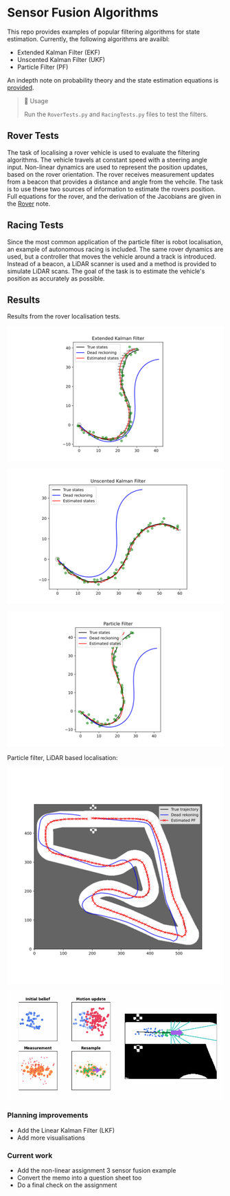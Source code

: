 # Sensor Fusion Algorithms

This repo provides examples of popular filtering algorithms for state estimation.
Currently, the following algorithms are availbl:
- Extended Kalman Filter (EKF)
- Unscented Kalman Filter (UKF)
- Particle Filter (PF)

An indepth note on probability theory and the state estimation equations is [provided](media/KalmanFilterNotes.pdf).

> 📘 Usage
> 
> Run the `RoverTests.py` and `RacingTests.py` files to test the filters.

## Rover Tests

The task of localising a rover vehicle is used to evaluate the filtering algorithms.
The vehicle travels at constant speed with a steering angle input. 
Non-linear dynamics are used to represent the position updates, based on the rover orientation.
The rover receives measurement updates from a beacon that provides a distance and angle from the vehcile.
The task is to use these two sources of information to estimate the rovers position.
Full equations for the rover, and the derivation of the Jacobians are given in the [Rover](media/Rover.md) note.

## Racing Tests

Since the most common application of the particle filter is robot localisation, an example of autonomous racing is included.
The same rover dynamics are used, but a controller that moves the vehicle around a track is introduced.
Instead of a beacon, a LiDAR scanner is used and a method is provided to simulate LiDAR scans.
The goal of the task is to estimate the vehicle's position as accurately as possible.

## Results

Results from the rover localisation tests.

![](media/Extended%20Kalman%20Filter.svg)

![](media/Unscented%20Kalman%20Filter.svg)

![](media/Particle%20Filter.svg)

Particle filter, LiDAR based localisation:

![](media/Particle%20Filter%20localisation.svg)

![](media/ParticleFilter.gif)

### Planning improvements
- Add the Linear Kalman Filter (LKF)
- Add more visualisations

### Current work
- Add the non-linear assignment 3 sensor fusion example
- Convert the memo into a question sheet too
- Do a final check on the assignment

